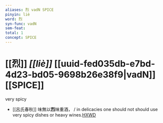 ```yaml
---
aliases: 烈 vadN SPICE
pinyin: liè
word: 烈
syn-func: vadN
sem-feat: 
total: 1
concept: SPICE 
---
```

# [[烈]] *[[liè]]*  [[uuid-fed035db-e7bd-4d23-bd05-9698b26e38f9|vadN]] [[SPICE]]
very spicy
 - [[呂氏春秋]] 味無以**烈**味重酒， / in delicacies one should not should use very spicy dishes or heavy wines.[HXWD](https://hxwd.org/textview.html?location=KR3j0009_tls_003-16a.3)